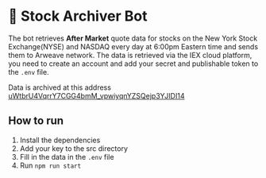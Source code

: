 # 🤖 Stock Archiver Bot

The bot retrieves **After Market** quote data for stocks on the New York Stock Exchange(NYSE) and NASDAQ every day at 6:00pm Eastern time and sends them to Arweave network. The data is retrieved via the IEX cloud platform, you need to create an account and add your secret and publishable token to the `.env` file.

Data is archived at this address [uWtbrU4VqrrY7CGG4bmM_vpwiyqnYZSQejp3YJIDI14](https://viewblock.io/arweave/address/uWtbrU4VqrrY7CGG4bmM_vpwiyqnYZSQejp3YJIDI14)

## How to run
1. Install the dependencies
2. Add your key to the src directory
3. Fill in the data in the `.env` file
3. Run `npm run start`

